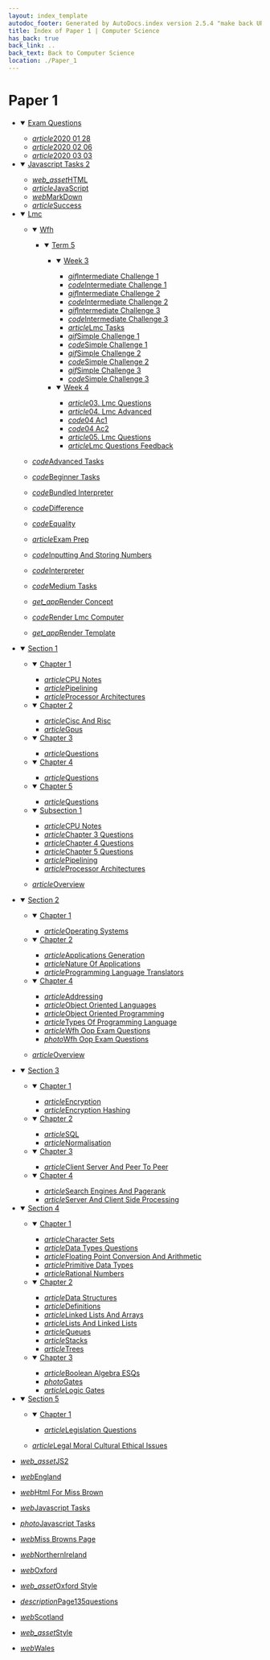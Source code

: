 ```yaml
---
layout: index_template
autodoc_footer: Generated by AutoDocs.index version 2.5.4 "make back URLs relative" ⓒ Starwort, 2020
title: Index of Paper 1 | Computer Science
has_back: true
back_link: ..
back_text: Back to Computer Science
location: ./Paper_1
---
```


# **Paper 1**

- <details open><summary><a href='./exam_questions'>Exam Questions</a></summary>

  - <a href='./exam_questions/2020_01_28.html'><i title='MD file' class="material-icons">article</i>2020 01 28</a>
  - <a href='./exam_questions/2020_02_06.html'><i title='MD file' class="material-icons">article</i>2020 02 06</a>
  - <a href='./exam_questions/2020_03_03.html'><i title='MD file' class="material-icons">article</i>2020 03 03</a>

  </details>
- <details open><summary><a href='./javascript_tasks_2'>Javascript Tasks 2</a></summary>

  - <a href='./javascript_tasks_2/HTML.js'><i title='JS file' class="material-icons">web_asset</i>HTML</a>
  - <a href='./javascript_tasks_2/JavaScript.html'><i title='MD file' class="material-icons">article</i>JavaScript</a>
  - <a href='./javascript_tasks_2/MarkDown.html'><i title='HTML file' class="material-icons">web</i>MarkDown</a>
  - <a href='./javascript_tasks_2/success.html'><i title='MD file' class="material-icons">article</i>Success</a>

  </details>
- <details open><summary><a href='./lmc'>Lmc</a></summary>

  - <details open><summary><a href='././lmc/wfh'>Wfh</a></summary>

    - <details open><summary><a href='././lmc/wfh/term_5'>Term 5</a></summary>

      - <details open><summary><a href='./lmc/wfh/term_5/week_3'>Week 3</a></summary>

        - <a href='./lmc/wfh/term_5/week_3/intermediate_challenge_1.gif'><i title='GIF file' class="material-icons">gif</i>Intermediate Challenge 1</a>
        - <a href='./lmc/wfh/term_5/week_3/intermediate_challenge_1.lmc'><i title='LMC file' class="material-icons">code</i>Intermediate Challenge 1</a>
        - <a href='./lmc/wfh/term_5/week_3/intermediate_challenge_2.gif'><i title='GIF file' class="material-icons">gif</i>Intermediate Challenge 2</a>
        - <a href='./lmc/wfh/term_5/week_3/intermediate_challenge_2.lmc'><i title='LMC file' class="material-icons">code</i>Intermediate Challenge 2</a>
        - <a href='./lmc/wfh/term_5/week_3/intermediate_challenge_3.gif'><i title='GIF file' class="material-icons">gif</i>Intermediate Challenge 3</a>
        - <a href='./lmc/wfh/term_5/week_3/intermediate_challenge_3.lmc'><i title='LMC file' class="material-icons">code</i>Intermediate Challenge 3</a>
        - <a href='./lmc/wfh/term_5/week_3/lmc_tasks.html'><i title='MD file' class="material-icons">article</i>Lmc Tasks</a>
        - <a href='./lmc/wfh/term_5/week_3/simple_challenge_1.gif'><i title='GIF file' class="material-icons">gif</i>Simple Challenge 1</a>
        - <a href='./lmc/wfh/term_5/week_3/simple_challenge_1.lmc'><i title='LMC file' class="material-icons">code</i>Simple Challenge 1</a>
        - <a href='./lmc/wfh/term_5/week_3/simple_challenge_2.gif'><i title='GIF file' class="material-icons">gif</i>Simple Challenge 2</a>
        - <a href='./lmc/wfh/term_5/week_3/simple_challenge_2.lmc'><i title='LMC file' class="material-icons">code</i>Simple Challenge 2</a>
        - <a href='./lmc/wfh/term_5/week_3/simple_challenge_3.gif'><i title='GIF file' class="material-icons">gif</i>Simple Challenge 3</a>
        - <a href='./lmc/wfh/term_5/week_3/simple_challenge_3.lmc'><i title='LMC file' class="material-icons">code</i>Simple Challenge 3</a>

        </details>
      - <details open><summary><a href='./lmc/wfh/term_5/week_4'>Week 4</a></summary>

        - <a href='./lmc/wfh/term_5/week_4/03._lmc_questions.html'><i title='MD file' class="material-icons">article</i>03. Lmc Questions</a>
        - <a href='./lmc/wfh/term_5/week_4/04._lmc_advanced.html'><i title='MD file' class="material-icons">article</i>04. Lmc Advanced</a>
        - <a href='./lmc/wfh/term_5/week_4/04_ac1.lmc'><i title='LMC file' class="material-icons">code</i>04 Ac1</a>
        - <a href='./lmc/wfh/term_5/week_4/04_ac2.lmc'><i title='LMC file' class="material-icons">code</i>04 Ac2</a>
        - <a href='./lmc/wfh/term_5/week_4/05._lmc_questions.html'><i title='MD file' class="material-icons">article</i>05. Lmc Questions</a>
        - <a href='./lmc/wfh/term_5/week_4/lmc_questions_feedback.html'><i title='MD file' class="material-icons">article</i>Lmc Questions Feedback</a>

        </details>

      </details>

    </details>
  - <a href='./lmc/advanced_tasks.lmc'><i title='LMC file' class="material-icons">code</i>Advanced Tasks</a>
  - <a href='./lmc/beginner_tasks.lmc'><i title='LMC file' class="material-icons">code</i>Beginner Tasks</a>
  - <a href='./lmc/bundled_interpreter.py'><i title='PY file' class="material-icons">code</i>Bundled Interpreter</a>
  - <a href='./lmc/difference.lmc'><i title='LMC file' class="material-icons">code</i>Difference</a>
  - <a href='./lmc/equality.lmc'><i title='LMC file' class="material-icons">code</i>Equality</a>
  - <a href='./lmc/exam_prep.html'><i title='MD file' class="material-icons">article</i>Exam Prep</a>
  - <a href='./lmc/inputting_and_storing_numbers.lmc'><i title='LMC file' class="material-icons">code</i>Inputting And Storing Numbers</a>
  - <a href='./lmc/interpreter.py'><i title='PY file' class="material-icons">code</i>Interpreter</a>
  - <a href='./lmc/medium_tasks.lmc'><i title='LMC file' class="material-icons">code</i>Medium Tasks</a>
  - <a href='./lmc/render_concept'><i title=' file' class="material-icons">get_app</i>Render Concept</a>
  - <a href='./lmc/render_lmc_computer.py'><i title='PY file' class="material-icons">code</i>Render Lmc Computer</a>
  - <a href='./lmc/render_template'><i title=' file' class="material-icons">get_app</i>Render Template</a>

  </details>
- <details open><summary><a href='./section_1'>Section 1</a></summary>

  - <details open><summary><a href='./section_1/chapter_1'>Chapter 1</a></summary>

    - <a href='./section_1/chapter_1/CPU_notes.html'><i title='MD file' class="material-icons">article</i>CPU Notes</a>
    - <a href='./section_1/chapter_1/pipelining.html'><i title='MD file' class="material-icons">article</i>Pipelining</a>
    - <a href='./section_1/chapter_1/processor_architectures.html'><i title='MD file' class="material-icons">article</i>Processor Architectures</a>

    </details>
  - <details open><summary><a href='./section_1/chapter_2'>Chapter 2</a></summary>

    - <a href='./section_1/chapter_2/cisc_and_risc.html'><i title='MD file' class="material-icons">article</i>Cisc And Risc</a>
    - <a href='./section_1/chapter_2/gpus.html'><i title='MD file' class="material-icons">article</i>Gpus</a>

    </details>
  - <details open><summary><a href='./section_1/chapter_3'>Chapter 3</a></summary>

    - <a href='./section_1/chapter_3/questions.html'><i title='MD file' class="material-icons">article</i>Questions</a>

    </details>
  - <details open><summary><a href='./section_1/chapter_4'>Chapter 4</a></summary>

    - <a href='./section_1/chapter_4/questions.html'><i title='MD file' class="material-icons">article</i>Questions</a>

    </details>
  - <details open><summary><a href='./section_1/chapter_5'>Chapter 5</a></summary>

    - <a href='./section_1/chapter_5/questions.html'><i title='MD file' class="material-icons">article</i>Questions</a>

    </details>
  - <details open><summary><a href='./section_1/subsection_1'>Subsection 1</a></summary>

    - <a href='./section_1/subsection_1/CPU_notes.html'><i title='MD file' class="material-icons">article</i>CPU Notes</a>
    - <a href='./section_1/subsection_1/chapter_3_questions.html'><i title='MD file' class="material-icons">article</i>Chapter 3 Questions</a>
    - <a href='./section_1/subsection_1/chapter_4_questions.html'><i title='MD file' class="material-icons">article</i>Chapter 4 Questions</a>
    - <a href='./section_1/subsection_1/chapter_5_questions.html'><i title='MD file' class="material-icons">article</i>Chapter 5 Questions</a>
    - <a href='./section_1/subsection_1/pipelining.html'><i title='MD file' class="material-icons">article</i>Pipelining</a>
    - <a href='./section_1/subsection_1/processor_architectures.html'><i title='MD file' class="material-icons">article</i>Processor Architectures</a>

    </details>
  - <a href='./section_1/overview.html'><i title='MD file' class="material-icons">article</i>Overview</a>

  </details>
- <details open><summary><a href='./section_2'>Section 2</a></summary>

  - <details open><summary><a href='./section_2/chapter_1'>Chapter 1</a></summary>

    - <a href='./section_2/chapter_1/operating_systems.html'><i title='MD file' class="material-icons">article</i>Operating Systems</a>

    </details>
  - <details open><summary><a href='./section_2/chapter_2'>Chapter 2</a></summary>

    - <a href='./section_2/chapter_2/applications_generation.html'><i title='MD file' class="material-icons">article</i>Applications Generation</a>
    - <a href='./section_2/chapter_2/nature_of_applications.html'><i title='MD file' class="material-icons">article</i>Nature Of Applications</a>
    - <a href='./section_2/chapter_2/programming_language_translators.html'><i title='MD file' class="material-icons">article</i>Programming Language Translators</a>

    </details>
  - <details open><summary><a href='./section_2/chapter_4'>Chapter 4</a></summary>

    - <a href='./section_2/chapter_4/addressing.html'><i title='MD file' class="material-icons">article</i>Addressing</a>
    - <a href='./section_2/chapter_4/object_oriented_languages.html'><i title='MD file' class="material-icons">article</i>Object Oriented Languages</a>
    - <a href='./section_2/chapter_4/object_oriented_programming.html'><i title='MD file' class="material-icons">article</i>Object Oriented Programming</a>
    - <a href='./section_2/chapter_4/types_of_programming_language.html'><i title='MD file' class="material-icons">article</i>Types Of Programming Language</a>
    - <a href='./section_2/chapter_4/wfh_oop_exam_questions.html'><i title='MD file' class="material-icons">article</i>Wfh Oop Exam Questions</a>
    - <a href='./section_2/chapter_4/wfh_oop_exam_questions.png'><i title='PNG file' class="material-icons">photo</i>Wfh Oop Exam Questions</a>

    </details>
  - <a href='./section_2/overview.html'><i title='MD file' class="material-icons">article</i>Overview</a>

  </details>
- <details open><summary><a href='././section_3'>Section 3</a></summary>

  - <details open><summary><a href='./section_3/chapter_1'>Chapter 1</a></summary>

    - <a href='./section_3/chapter_1/encryption.html'><i title='MD file' class="material-icons">article</i>Encryption</a>
    - <a href='./section_3/chapter_1/encryption_hashing.html'><i title='MD file' class="material-icons">article</i>Encryption Hashing</a>

    </details>
  - <details open><summary><a href='./section_3/chapter_2'>Chapter 2</a></summary>

    - <a href='./section_3/chapter_2/SQL.html'><i title='MD file' class="material-icons">article</i>SQL</a>
    - <a href='./section_3/chapter_2/normalisation.html'><i title='MD file' class="material-icons">article</i>Normalisation</a>

    </details>
  - <details open><summary><a href='./section_3/chapter_3'>Chapter 3</a></summary>

    - <a href='./section_3/chapter_3/client-server_and_peer-to-peer.html'><i title='MD file' class="material-icons">article</i>Client Server And Peer To Peer</a>

    </details>
  - <details open><summary><a href='./section_3/chapter_4'>Chapter 4</a></summary>

    - <a href='./section_3/chapter_4/search_engines_and_pagerank.html'><i title='MD file' class="material-icons">article</i>Search Engines And Pagerank</a>
    - <a href='./section_3/chapter_4/server_and_client_side_processing.html'><i title='MD file' class="material-icons">article</i>Server And Client Side Processing</a>

    </details>

  </details>
- <details open><summary><a href='././section_4'>Section 4</a></summary>

  - <details open><summary><a href='./section_4/chapter_1'>Chapter 1</a></summary>

    - <a href='./section_4/chapter_1/character_sets.html'><i title='MD file' class="material-icons">article</i>Character Sets</a>
    - <a href='./section_4/chapter_1/data_types_questions.html'><i title='MD file' class="material-icons">article</i>Data Types Questions</a>
    - <a href='./section_4/chapter_1/floating_point_conversion_and_arithmetic.html'><i title='MD file' class="material-icons">article</i>Floating Point Conversion And Arithmetic</a>
    - <a href='./section_4/chapter_1/primitive_data_types.html'><i title='MD file' class="material-icons">article</i>Primitive Data Types</a>
    - <a href='./section_4/chapter_1/rational_numbers.html'><i title='MD file' class="material-icons">article</i>Rational Numbers</a>

    </details>
  - <details open><summary><a href='./section_4/chapter_2'>Chapter 2</a></summary>

    - <a href='./section_4/chapter_2/data_structures.html'><i title='MD file' class="material-icons">article</i>Data Structures</a>
    - <a href='./section_4/chapter_2/definitions.html'><i title='MD file' class="material-icons">article</i>Definitions</a>
    - <a href='./section_4/chapter_2/linked_lists_and_arrays.html'><i title='MD file' class="material-icons">article</i>Linked Lists And Arrays</a>
    - <a href='./section_4/chapter_2/lists_and_linked_lists.html'><i title='MD file' class="material-icons">article</i>Lists And Linked Lists</a>
    - <a href='./section_4/chapter_2/queues.html'><i title='MD file' class="material-icons">article</i>Queues</a>
    - <a href='./section_4/chapter_2/stacks.html'><i title='MD file' class="material-icons">article</i>Stacks</a>
    - <a href='./section_4/chapter_2/trees.html'><i title='MD file' class="material-icons">article</i>Trees</a>

    </details>
  - <details open><summary><a href='./section_4/chapter_3'>Chapter 3</a></summary>

    - <a href='./section_4/chapter_3/boolean_algebra_ESQs.html'><i title='MD file' class="material-icons">article</i>Boolean Algebra ESQs</a>
    - <a href='./section_4/chapter_3/gates.png'><i title='PNG file' class="material-icons">photo</i>Gates</a>
    - <a href='./section_4/chapter_3/logic_gates.html'><i title='MD file' class="material-icons">article</i>Logic Gates</a>

    </details>

  </details>
- <details open><summary><a href='./section_5'>Section 5</a></summary>

  - <details open><summary><a href='./section_5/chapter_1'>Chapter 1</a></summary>

    - <a href='./section_5/chapter_1/legislation_questions.html'><i title='MD file' class="material-icons">article</i>Legislation Questions</a>

    </details>
  - <a href='./section_5/legal_moral_cultural_ethical_issues.html'><i title='MD file' class="material-icons">article</i>Legal Moral Cultural Ethical Issues</a>

  </details>
- <a href='./JS2.js'><i title='JS file' class="material-icons">web_asset</i>JS2</a>
- <a href='./england.html'><i title='HTML file' class="material-icons">web</i>England</a>
- <a href='./html_for_miss_brown.html'><i title='HTML file' class="material-icons">web</i>Html For Miss Brown</a>
- <a href='./javascript_tasks.html'><i title='HTML file' class="material-icons">web</i>Javascript Tasks</a>
- <a href='./javascript_tasks.png'><i title='PNG file' class="material-icons">photo</i>Javascript Tasks</a>
- <a href='./miss_browns_page.html'><i title='HTML file' class="material-icons">web</i>Miss Browns Page</a>
- <a href='./northernIreland.html'><i title='HTML file' class="material-icons">web</i>NorthernIreland</a>
- <a href='./oxford.html'><i title='HTML file' class="material-icons">web</i>Oxford</a>
- <a href='./oxford_style.css'><i title='CSS file' class="material-icons">web_asset</i>Oxford Style</a>
- <a href='./page135questions.txt'><i title='TXT file' class="material-icons">description</i>Page135questions</a>
- <a href='./scotland.html'><i title='HTML file' class="material-icons">web</i>Scotland</a>
- <a href='./style.css'><i title='CSS file' class="material-icons">web_asset</i>Style</a>
- <a href='./wales.html'><i title='HTML file' class="material-icons">web</i>Wales</a>
